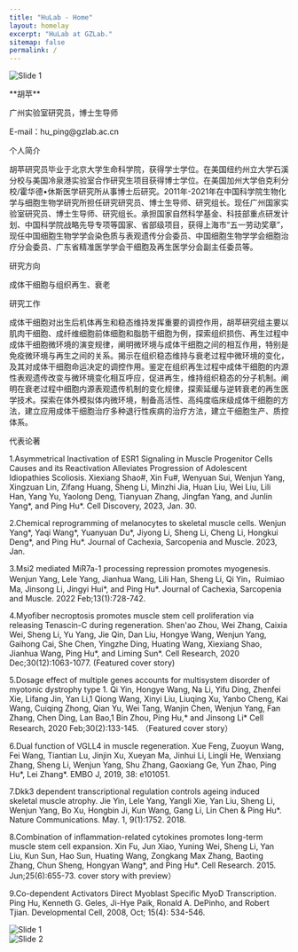 ```yaml
---
title: "HuLab - Home"
layout: homelay
excerpt: "HuLab at GZLab."
sitemap: false
permalink: /
---
```


<div >
 <img src="{{ site.url }}{{ site.baseurl }}/images/homepage/Fig1.png" alt="Slide 1" />
</div>

<p>**胡苹**</p>
<p>广州实验室研究员，博士生导师</p>
<p>E-mail：hu_ping@gzlab.ac.cn</p>

<p>个人简介</p>
<p>
 胡苹研究员毕业于北京大学生命科学院，获得学士学位。在美国纽约州立大学石溪分校与美国冷泉港实验室合作研究生项目获得博士学位。在美国加州大学伯克利分校/霍华德•休斯医学研究所从事博士后研究。2011年-2021年在中国科学院生物化学与细胞生物学研究所担任研究研究员、博士生导师、研究组长。现任广州国家实验室研究员、博士生导师、研究组长。承担国家自然科学基金、科技部重点研发计划、中国科学院战略先导专项等国家、省部级项目，获得上海市“五一劳动奖章”，现任中国细胞生物学学会染色质与表观遗传分会委员、中国细胞生物学学会细胞治疗分会委员、广东省精准医学学会干细胞及再生医学分会副主任委员等。
</p>

<p>研究方向</p>
<p>
成体干细胞与组织再生、衰老
</p>

<p>研究工作</p>
<p>
成体干细胞对出生后机体再生和稳态维持发挥重要的调控作用，胡苹研究组主要以肌肉干细胞、成纤维细胞前体细胞和脂肪干细胞为例，探索组织损伤、再生过程中成体干细胞微环境的演变规律，阐明微环境与成体干细胞之间的相互作用，特别是免疫微环境与再生之间的关系。揭示在组织稳态维持与衰老过程中微环境的变化，及其对成体干细胞命运决定的调控作用。鉴定在组织再生过程中成体干细胞的内源性表观遗传改变与微环境变化相互呼应，促进再生，维持组织稳态的分子机制。阐明在衰老过程中细胞内源表观遗传机制的变化规律，探索延缓与逆转衰老的再生医学技术。探索在体外模拟体内微环境，制备高活性、高纯度临床级成体干细胞的方法，建立应用成体干细胞治疗多种退行性疾病的治疗方法，建立干细胞生产、质控体系。
</p>

<p>代表论著</p>
<p>
1.Asymmetrical Inactivation of ESR1 Signaling in Muscle Progenitor Cells Causes and its Reactivation Alleviates Progression of Adolescent Idiopathies Scoliosis. Xiexiang Shao#, Xin Fu#, Wenyuan Sui, Wenjun Yang, Xingzuan Lin, Zifang Huang, Sheng Li, Minzhi Jia, Huan Liu, Wei Liu, Lili Han, Yang Yu, Yaolong Deng, Tianyuan Zhang, Jingfan Yang, and Junlin Yang*, and Ping Hu*. Cell Discovery, 2023, Jan. 30. 
</p>

<p>
2.Chemical reprogramming of melanocytes to skeletal muscle cells. Wenjun Yang*, Yaqi Wang*, Yuanyuan Du*, Jiyong Li, Sheng Li, Cheng Li, Hongkui Deng*, and Ping Hu*. Journal of Cachexia, Sarcopenia and Muscle. 2023, Jan.
</p>

<p>
3.Msi2 mediated MiR7a-1 processing repression promotes myogenesis. Wenjun Yang, Lele Yang, Jianhua Wang, Lili Han, Sheng Li, Qi Yin，Ruimiao Ma, Jinsong Li, Jingyi Hui*, and Ping Hu*. Journal of Cachexia, Sarcopenia and Muscle. 2022 Feb;13(1):728-742.
</p>

<p>
4.Myofiber necroptosis promotes muscle stem cell proliferation via releasing Tenascin-C during regeneration. Shen'ao Zhou, Wei Zhang, Caixia Wei, Sheng Li, Yu Yang, Jie Qin, Dan Liu, Hongye Wang, Wenjun Yang, Gaihong Cai, She Chen, Yingzhe Ding, Huating Wang, Xiexiang Shao, Jianhua Wang, Ping Hu*, and Liming Sun*. Cell Research, 2020 Dec;30(12):1063-1077. (Featured cover story) 
</p>

<p>
5.Dosage effect of multiple genes accounts for multisystem disorder of myotonic dystrophy type 1. Qi Yin, Hongye Wang, Na Li, Yifu Ding, Zhenfei Xie, Lifang Jin, Yan Li,1 Qiong Wang, Xinyi Liu, Liuqing Xu, Yanbo Cheng, Kai Wang, Cuiqing Zhong, Qian Yu, Wei Tang, Wanjin Chen, Wenjun Yang, Fan Zhang, Chen Ding, Lan Bao,1 Bin Zhou, Ping Hu,* and Jinsong Li* Cell Research, 2020 Feb;30(2):133-145. （Featured cover story）
</p>

<p>
6.Dual function of VGLL4 in muscle regeneration. Xue Feng, Zuoyun Wang, Fei Wang, Tiantian Lu, Jinjin Xu, Xueyan Ma, Jinhui Li, Lingli He, Wenxiang Zhang, Sheng Li, Wenjun Yang, Shu Zhang, Gaoxiang Ge, Yun Zhao, Ping Hu*, Lei Zhang*. EMBO J, 2019, 38: e101051.
</p>
<p>
7.Dkk3 dependent transcriptional regulation controls ageing induced skeletal muscle atrophy. Jie Yin, Lele Yang, Yangli Xie, Yan Liu, Sheng Li, Wenjun Yang, Bo Xu, Hongbin Ji, Kun Wang, Gang Li, Lin Chen & Ping Hu*. Nature Communications. May. 1, 9(1):1752. 2018.
 </p>
 
<p>
8.Combination of inflammation-related cytokines promotes long-term muscle stem cell expansion. Xin Fu, Jun Xiao, Yuning Wei, Sheng Li, Yan Liu, Kun Sun, Hao Sun, Huating Wang, Zongkang Max Zhang, Baoting Zhang, Chun Sheng, Hongyan Wang*, and Ping Hu*. Cell Research. 2015. Jun;25(6):655-73. cover story with preview）
 </p>
 
<p>
9.Co-dependent Activators Direct Myoblast Specific MyoD Transcription. Ping Hu, Kenneth G. Geles, Ji-Hye Paik, Ronald A. DePinho, and Robert Tjian.  Developmental Cell, 2008, Oct; 15(4): 534-546. 
</p>

<div>
 <img src="{{ site.url }}{{ site.baseurl }}/images/homepage/Fig1.png" alt="Slide 1" />
</div>

<div >
 <img src="{{ site.url }}{{ site.baseurl }}/images/homepage/Fig2.png" alt="Slide 2" />
</div>






